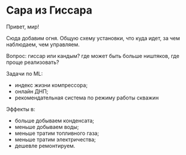 # Сара из Гиссара
Привет, мир!

Сюда добавим огня. Общую схему установки, что куда идет, за чем наблюдаем, чем управляем.

Вопрос: гиссар или кандым? где может быть больше ништяков, где проще реализовать?

Задачи по ML:
- индекс жизни компрессора;
- онлайн ДНП;
- рекомендательная система по режиму работы скважин

Эффекты в:
- больше добываем конденсата;
- меньше добываем воды;
- меньше тратим топливного газа;
- меньше тратим электричества;
- дешевле ремонтируем.
